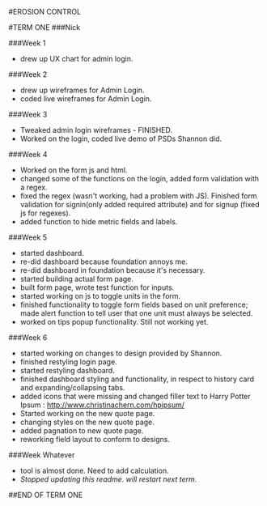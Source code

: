 #EROSION CONTROL

#TERM ONE
###Nick

###Week 1
* drew up UX chart for admin login.

###Week 2
* drew up wireframes for Admin Login.
* coded live wireframes for Admin Login.

###Week 3
* Tweaked admin login wireframes - FINISHED.
* Worked on the login, coded live demo of PSDs Shannon did.

###Week 4
* Worked on the form js and html.
* changed some of the functions on the login, added form validation with a regex.
* fixed the regex (wasn't working, had a problem with JS). Finished form validation for signin(only added required attribute) and for signup (fixed js for regexes).
* added function to hide metric fields and labels.

###Week 5
* started dashboard.
* re-did dashboard because foundation annoys me.
* re-did dashboard in foundation because it's necessary.
* started building actual form page.
* built form page, wrote test function for inputs.
* started working on js to toggle units in the form.
* finished functionality to toggle form fields based on unit preference; made alert function to tell user that one unit must always be selected.
* worked on tips popup functionality. Still not working yet.

###Week 6
* started working on changes to design provided by Shannon.
* finished restyling login page.
* started restyling dashboard.
* finished dashboard styling and functionality, in respect to history card and expanding/collapsing tabs.
* added icons that were missing and changed filler text to Harry Potter Ipsum : http://www.christinachern.com/hpipsum/
* Started working on the new quote page.
* changing styles on the new quote page.
* added pagnation to new quote page.
* reworking field layout to conform to designs.

###Week Whatever

* tool is almost done. Need to add calculation.
* *Stopped updating this readme. will restart next term.*

##END OF TERM ONE

